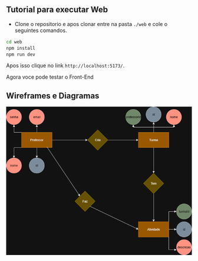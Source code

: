 ## Tutorial para executar Web

- Clone o repositorio e apos clonar entre na pasta `./web` e cole o seguintes comandos.

```bash
cd web
npm install
npm run dev
```

Apos isso clique no link `http://localhost:5173/`.

Agora voce pode testar o Front-End 

## Wireframes e Diagramas

![MerDER](../docs/MerDer.drawio.png)


